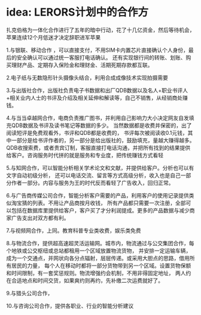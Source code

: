 # idea: LERORS计划中的合作方

扎克伯格为一体化合作进行了五年的暗中行动，花了十几亿资金，然后等待机会，苹果连续12个月低迷才决定辞职进军苹果

1.与银联、移动合作 ，可以直接支付，不用SIM卡内置芯片直接确认个人身份，最后的安全确认可以通过统一客服打电话确认。
还有实现银行间的转账、划账、购买理财产品、定期存入保险金和理财金、活期死期存款都互联。

2.电子纸与无数隐形针头摄像头结合，利用合成成像技术实现拍摄需要


3.与出版社合作，出版社负责电子书数据和出厂QDB数据以及名人+职业书评人+相关业内人士的书评及介绍及相关延伸和解读等，自己不销售，从经销商处赚钱。

4.与当当卓越网合作，电商负责推广图书，并利用自己影响力大小决定网友自发填充QDB数据及书评及读书笔记等数据的多少。
当然数据都是收费并保密的，出了阅读短评是免费观看外，书评和QDB都是收费的，
书评每次被阅读收0.1元钱，其中一部分是给书评作者的，另一部分是给出版社的，鼓励填充，量越大赚得越多。QDB收搜索费，或者贵宾订制，客服直接打电话沟通，并把所有找到的结果提供给客户。咨询服务时代拼的就是服务和专业度，把传统赚钱方式看轻

5.与知网合作，可以智能分析相关学术论文和文献，并提供给客户。分析也可以有文字自动初级分析，
还可以电话交流、留言等方式高级分析，收入也是自己一部分作者一部分。内容与服务为王的时代反而看轻了广告收入，回归正常。

6.与广告商传媒公司合作，智能分析客户需要的产品，利用客户的使用记录提供类似淘宝猜的列表。不用让产品商按月收钱，
所有产品都只需要一次注册，全部可以包括在数据库里提供给客户，客户买了才分利润提成。更多的产品数据与减少商家广告支出对双方都有利。

7.与视频网合作，上同。教育科普专业类收费，娱乐类免费

8.与物流合作，提供超高速超灵活运输网。城市内，物流通过与公交集团合作，每个地铁或公交枢纽或总站都租用一个区域放置物流货物，
并安排一定运输车辆，成为一个交通点，并网状向各分点辐射，层层传递。或采用大胆点的思路，借用所有居民的力量，
每个人在移动时都将一部分货物带到另一个区域。设置货物保额和时间限制，有一套奖惩规则。物流增强约会机制，不用非得固定地址，
两人约在合适地点和时间交货，如果爽约则再约，先补缴二次运费就好了。

9.与猎头公司合作，

10.与咨询公司合作，提供各职业、行业的智能分析建议
